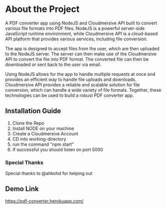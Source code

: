 # About the Project
A PDF converter app using NodeJS and Cloudmersive API built to convert various file formats into PDF files. NodeJS is a powerful server-side JavaScript runtime environment, while Cloudmersive API is a cloud-based API platform that provides various services, including file conversion.

The app is designed to accept files from the user, which are then uploaded to the NodeJS server. The server can then make use of the Cloudmersive API to convert the file into PDF format. The converted file can then be downloaded or sent back to the user via email.

Using NodeJS allows for the app to handle multiple requests at once and provides an efficient way to handle file uploads and downloads. Cloudmersive API provides a reliable and scalable solution for file conversion, which can handle a wide variety of file formats. Together, these technologies can be used to build a robust PDF converter app.

## Installation Guide
1. Clone the Repo
2. Install NODE on your machine 
3. Create a Cloudmersive Account
4. CD into working-directory
5. run the command "npm start" 
6. If successful you should listen on port 5000  

### Special Thanks 
Special thanks to @ahkohd for helping out

## Demo Link
https://pdf-converter.herokuapp.com/
